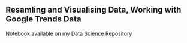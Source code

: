 ## Resamling and Visualising Data, Working with Google Trends Data
Notebook available on my Data Science Repository

